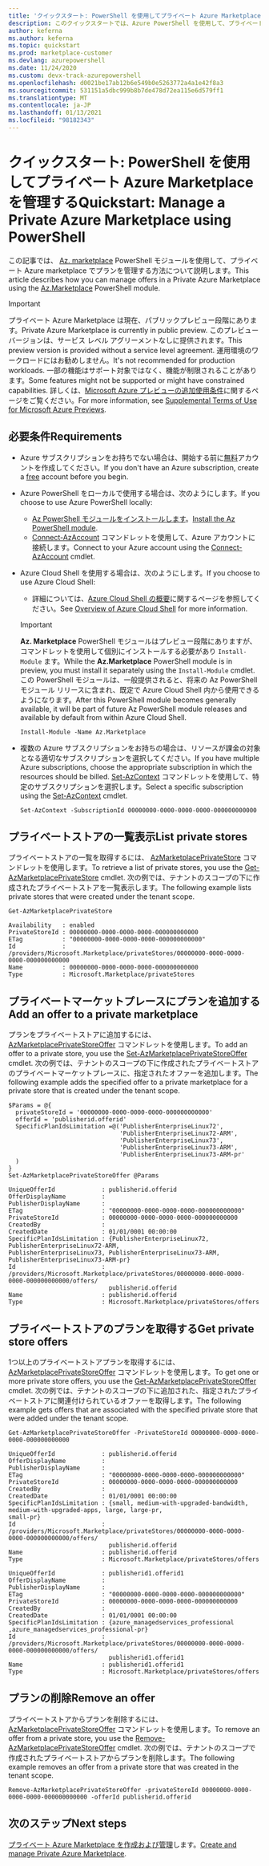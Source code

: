 ```yaml
---
title: 'クイックスタート: PowerShell を使用してプライベート Azure Marketplace を管理する'
description: このクイックスタートでは、Azure PowerShell を使用して、プライベート Azure Marketplace でプランを管理する方法を示します。
author: keferna
ms.author: keferna
ms.topic: quickstart
ms.prod: marketplace-customer
ms.devlang: azurepowershell
ms.date: 11/24/2020
ms.custom: devx-track-azurepowershell
ms.openlocfilehash: d0021be17ab12b6e549b0e5263772a4a1e42f8a3
ms.sourcegitcommit: 531151a5dbc999b8b7de478d72ea115e6d579ff1
ms.translationtype: MT
ms.contentlocale: ja-JP
ms.lasthandoff: 01/13/2021
ms.locfileid: "98182343"
---
```

# <a name="quickstart-manage-a-private-azure-marketplace-using-powershell"></a><span data-ttu-id="793b7-103">クイックスタート: PowerShell を使用してプライベート Azure Marketplace を管理する</span><span class="sxs-lookup"><span data-stu-id="793b7-103">Quickstart: Manage a Private Azure Marketplace using PowerShell</span></span>

<span data-ttu-id="793b7-104">この記事では、 [Az. marketplace](/powershell/module/az.marketplace) PowerShell モジュールを使用して、プライベート Azure marketplace でプランを管理する方法について説明します。</span><span class="sxs-lookup"><span data-stu-id="793b7-104">This article describes how you can manage offers in a Private Azure Marketplace using the [Az.Marketplace](/powershell/module/az.marketplace) PowerShell module.</span></span>

> [!IMPORTANT]
> <span data-ttu-id="793b7-105">プライベート Azure Marketplace は現在、パブリックプレビュー段階にあります。</span><span class="sxs-lookup"><span data-stu-id="793b7-105">Private Azure Marketplace is currently in public preview.</span></span> <span data-ttu-id="793b7-106">このプレビュー バージョンは、サービス レベル アグリーメントなしに提供されます。</span><span class="sxs-lookup"><span data-stu-id="793b7-106">This preview version is provided without a service level agreement.</span></span> <span data-ttu-id="793b7-107">運用環境のワークロードにはお勧めしません。</span><span class="sxs-lookup"><span data-stu-id="793b7-107">It's not recommended for production workloads.</span></span> <span data-ttu-id="793b7-108">一部の機能はサポート対象ではなく、機能が制限されることがあります。</span><span class="sxs-lookup"><span data-stu-id="793b7-108">Some features might not be supported or might have constrained capabilities.</span></span> <span data-ttu-id="793b7-109">詳しくは、[Microsoft Azure プレビューの追加使用条件](https://azure.microsoft.com/support/legal/preview-supplemental-terms/)に関するページをご覧ください。</span><span class="sxs-lookup"><span data-stu-id="793b7-109">For more information, see [Supplemental Terms of Use for Microsoft Azure Previews](https://azure.microsoft.com/support/legal/preview-supplemental-terms/).</span></span>

## <a name="requirements"></a><span data-ttu-id="793b7-110">必要条件</span><span class="sxs-lookup"><span data-stu-id="793b7-110">Requirements</span></span>

* <span data-ttu-id="793b7-111">Azure サブスクリプションをお持ちでない場合は、開始する前に[無料](https://azure.microsoft.com/free/)アカウントを作成してください。</span><span class="sxs-lookup"><span data-stu-id="793b7-111">If you don't have an Azure subscription, create a [free](https://azure.microsoft.com/free/) account before you begin.</span></span>

* <span data-ttu-id="793b7-112">Azure PowerShell をローカルで使用する場合は、次のようにします。</span><span class="sxs-lookup"><span data-stu-id="793b7-112">If you choose to use Azure PowerShell locally:</span></span>
  * <span data-ttu-id="793b7-113">[Az PowerShell モジュールをインストールします](/powershell/azure/install-az-ps)。</span><span class="sxs-lookup"><span data-stu-id="793b7-113">[Install the Az PowerShell module](/powershell/azure/install-az-ps).</span></span>
  * <span data-ttu-id="793b7-114">[Connect-AzAccount](/powershell/module/az.accounts/connect-azaccount) コマンドレットを使用して、Azure アカウントに接続します。</span><span class="sxs-lookup"><span data-stu-id="793b7-114">Connect to your Azure account using the [Connect-AzAccount](/powershell/module/az.accounts/connect-azaccount) cmdlet.</span></span>
* <span data-ttu-id="793b7-115">Azure Cloud Shell を使用する場合は、次のようにします。</span><span class="sxs-lookup"><span data-stu-id="793b7-115">If you choose to use Azure Cloud Shell:</span></span>
  * <span data-ttu-id="793b7-116">詳細については、[Azure Cloud Shell の概要](/azure/cloud-shell/overview)に関するページを参照してください。</span><span class="sxs-lookup"><span data-stu-id="793b7-116">See [Overview of Azure Cloud Shell](/azure/cloud-shell/overview) for more information.</span></span>

  > [!IMPORTANT]
  > <span data-ttu-id="793b7-117">**Az. Marketplace** PowerShell モジュールはプレビュー段階にありますが、コマンドレットを使用して個別にインストールする必要があり `Install-Module` ます。</span><span class="sxs-lookup"><span data-stu-id="793b7-117">While the **Az.Marketplace** PowerShell module is in preview, you must install it separately using the `Install-Module` cmdlet.</span></span> <span data-ttu-id="793b7-118">この PowerShell モジュールは、一般提供されると、将来の Az PowerShell モジュール リリースに含まれ、既定で Azure Cloud Shell 内から使用できるようになります。</span><span class="sxs-lookup"><span data-stu-id="793b7-118">After this PowerShell module becomes generally available, it will be part of future Az PowerShell module releases and available by default from within Azure Cloud Shell.</span></span>

  ```azurepowershell-interactive
  Install-Module -Name Az.Marketplace
  ```

* <span data-ttu-id="793b7-119">複数の Azure サブスクリプションをお持ちの場合は、リソースが課金の対象となる適切なサブスクリプションを選択してください。</span><span class="sxs-lookup"><span data-stu-id="793b7-119">If you have multiple Azure subscriptions, choose the appropriate subscription in which the resources should be billed.</span></span> <span data-ttu-id="793b7-120">[Set-AzContext](/powershell/module/az.accounts/set-azcontext) コマンドレットを使用して、特定のサブスクリプションを選択します。</span><span class="sxs-lookup"><span data-stu-id="793b7-120">Select a specific subscription using the [Set-AzContext](/powershell/module/az.accounts/set-azcontext) cmdlet.</span></span>

  ```azurepowershell-interactive
  Set-AzContext -SubscriptionId 00000000-0000-0000-0000-000000000000
  ```

## <a name="list-private-stores"></a><span data-ttu-id="793b7-121">プライベートストアの一覧表示</span><span class="sxs-lookup"><span data-stu-id="793b7-121">List private stores</span></span>

<span data-ttu-id="793b7-122">プライベートストアの一覧を取得するには、 [AzMarketplacePrivateStore](/powershell/module/az.marketplace/get-azmarketplaceprivatestore) コマンドレットを使用します。</span><span class="sxs-lookup"><span data-stu-id="793b7-122">To retrieve a list of private stores, you use the [Get-AzMarketplacePrivateStore](/powershell/module/az.marketplace/get-azmarketplaceprivatestore) cmdlet.</span></span> <span data-ttu-id="793b7-123">次の例では、テナントのスコープの下に作成されたプライベートストアを一覧表示します。</span><span class="sxs-lookup"><span data-stu-id="793b7-123">The following example lists private stores that were created under the tenant scope.</span></span>

```azurepowershell-interactive
Get-AzMarketplacePrivateStore
```

```Output
Availability   : enabled
PrivateStoreId : 00000000-0000-0000-0000-000000000000
ETag           : "00000000-0000-0000-0000-000000000000"
Id             : /providers/Microsoft.Marketplace/privateStores/00000000-0000-0000-0000-000000000000
Name           : 00000000-0000-0000-0000-000000000000
Type           : Microsoft.Marketplace/privateStores
```

## <a name="add-an-offer-to-a-private-marketplace"></a><span data-ttu-id="793b7-124">プライベートマーケットプレースにプランを追加する</span><span class="sxs-lookup"><span data-stu-id="793b7-124">Add an offer to a private marketplace</span></span>

<span data-ttu-id="793b7-125">プランをプライベートストアに追加するには、 [AzMarketplacePrivateStoreOffer](/powershell/module/az.marketplace/set-azmarketplaceprivatestoreoffer) コマンドレットを使用します。</span><span class="sxs-lookup"><span data-stu-id="793b7-125">To add an offer to a private store, you use the [Set-AzMarketplacePrivateStoreOffer](/powershell/module/az.marketplace/set-azmarketplaceprivatestoreoffer) cmdlet.</span></span> <span data-ttu-id="793b7-126">次の例では、テナントのスコープの下に作成されたプライベートストアのプライベートマーケットプレースに、指定されたオファーを追加します。</span><span class="sxs-lookup"><span data-stu-id="793b7-126">The following example adds the specified offer to a private marketplace for a private store that is created under the tenant scope.</span></span>

```azurepowershell-interactive
$Params = @{
  privateStoreId = '00000000-0000-0000-0000-000000000000'
  offerId = 'publisherid.offerid'
  SpecificPlanIdsLimitation =@('PublisherEnterpriseLinux72',
                               'PublisherEnterpriseLinux72-ARM',
                               'PublisherEnterpriseLinux73',
                               'PublisherEnterpriseLinux73-ARM',
                               'PublisherEnterpriseLinux73-ARM-pr'
  )
}
Set-AzMarketplacePrivateStoreOffer @Params
```

```Output
UniqueOfferId             : publisherid.offerid
OfferDisplayName          :
PublisherDisplayName      :
ETag                      : "00000000-0000-0000-0000-000000000000"
PrivateStoreId            : 00000000-0000-0000-0000-000000000000
CreatedBy                 :
CreatedDate               : 01/01/0001 00:00:00
SpecificPlanIdsLimitation : {PublisherEnterpriseLinux72, PublisherEnterpriseLinux72-ARM,
PublisherEnterpriseLinux73, PublisherEnterpriseLinux73-ARM, PublisherEnterpriseLinux73-ARM-pr}
Id                        :
/providers/Microsoft.Marketplace/privateStores/00000000-0000-0000-0000-000000000000/offers/
                            publisherid.offerid
Name                      : publisherid.offerid
Type                      : Microsoft.Marketplace/privateStores/offers
```

## <a name="get-private-store-offers"></a><span data-ttu-id="793b7-127">プライベートストアのプランを取得する</span><span class="sxs-lookup"><span data-stu-id="793b7-127">Get private store offers</span></span>

<span data-ttu-id="793b7-128">1つ以上のプライベートストアプランを取得するには、 [AzMarketplacePrivateStoreOffer](/powershell/module/az.marketplace/get-azmarketplaceprivatestoreoffer) コマンドレットを使用します。</span><span class="sxs-lookup"><span data-stu-id="793b7-128">To get one or more private store offers, you use the [Get-AzMarketplacePrivateStoreOffer](/powershell/module/az.marketplace/get-azmarketplaceprivatestoreoffer) cmdlet.</span></span> <span data-ttu-id="793b7-129">次の例では、テナントのスコープの下に追加された、指定されたプライベートストアに関連付けられているオファーを取得します。</span><span class="sxs-lookup"><span data-stu-id="793b7-129">The following example gets offers that are associated with the specified private store that were added under the tenant scope.</span></span>

```azurepowershell-interactive
Get-AzMarketplacePrivateStoreOffer -PrivateStoreId 00000000-0000-0000-0000-000000000000
```

```Output
UniqueOfferId             : publisherid.offerid
OfferDisplayName          :
PublisherDisplayName      :
ETag                      : "00000000-0000-0000-0000-000000000000"
PrivateStoreId            : 00000000-0000-0000-0000-000000000000
CreatedBy                 :
CreatedDate               : 01/01/0001 00:00:00
SpecificPlanIdsLimitation : {small, medium-with-upgraded-bandwidth, medium-with-upgraded-apps, large, large-pr,
small-pr}
Id                        :
/providers/Microsoft.Marketplace/privateStores/00000000-0000-0000-0000-000000000000/offers/
                            publisherid.offerid
Name                      : publisherid.offerid
Type                      : Microsoft.Marketplace/privateStores/offers

UniqueOfferId             : publisherid1.offerid1
OfferDisplayName          :
PublisherDisplayName      :
ETag                      : "00000000-0000-0000-0000-000000000000"
PrivateStoreId            : 00000000-0000-0000-0000-000000000000
CreatedBy                 :
CreatedDate               : 01/01/0001 00:00:00
SpecificPlanIdsLimitation : {azure_managedservices_professional ,azure_managedservices_professional-pr}
Id                        :
/providers/Microsoft.Marketplace/privateStores/00000000-0000-0000-0000-000000000000/offers/
                            publisherid1.offerid1
Name                      : publisherid1.offerid1
Type                      : Microsoft.Marketplace/privateStores/offers
```

## <a name="remove-an-offer"></a><span data-ttu-id="793b7-130">プランの削除</span><span class="sxs-lookup"><span data-stu-id="793b7-130">Remove an offer</span></span>

<span data-ttu-id="793b7-131">プライベートストアからプランを削除するには、 [AzMarketplacePrivateStoreOffer](/powershell/module/az.marketplace/remove-azmarketplaceprivatestoreoffer) コマンドレットを使用します。</span><span class="sxs-lookup"><span data-stu-id="793b7-131">To remove an offer from a private store, you use the [Remove-AzMarketplacePrivateStoreOffer](/powershell/module/az.marketplace/remove-azmarketplaceprivatestoreoffer) cmdlet.</span></span> <span data-ttu-id="793b7-132">次の例では、テナントのスコープで作成されたプライベートストアからプランを削除します。</span><span class="sxs-lookup"><span data-stu-id="793b7-132">The following example removes an offer from a private store that was created in the tenant scope.</span></span>

```azurepowershell-interactive
Remove-AzMarketplacePrivateStoreOffer -privateStoreId 00000000-0000-0000-0000-000000000000 -offerId publisherid.offerid
```

## <a name="next-steps"></a><span data-ttu-id="793b7-133">次のステップ</span><span class="sxs-lookup"><span data-stu-id="793b7-133">Next steps</span></span>

<span data-ttu-id="793b7-134">[プライベート Azure Marketplace を作成および管理](create-manage-private-azure-marketplace.md)します。</span><span class="sxs-lookup"><span data-stu-id="793b7-134">[Create and manage Private Azure Marketplace](create-manage-private-azure-marketplace.md).</span></span>
